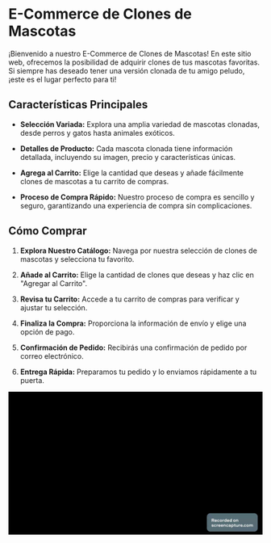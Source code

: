 # E-Commerce de Clones de Mascotas

¡Bienvenido a nuestro E-Commerce de Clones de Mascotas! En este sitio web, ofrecemos la posibilidad de adquirir clones de tus mascotas favoritas. Si siempre has deseado tener una versión clonada de tu amigo peludo, ¡este es el lugar perfecto para ti!

## Características Principales

- **Selección Variada:** Explora una amplia variedad de mascotas clonadas, desde perros y gatos hasta animales exóticos.

- **Detalles de Producto:** Cada mascota clonada tiene información detallada, incluyendo su imagen, precio y características únicas.

- **Agrega al Carrito:** Elige la cantidad que deseas y añade fácilmente clones de mascotas a tu carrito de compras.

- **Proceso de Compra Rápido:** Nuestro proceso de compra es sencillo y seguro, garantizando una experiencia de compra sin complicaciones.

## Cómo Comprar

1. **Explora Nuestro Catálogo:** Navega por nuestra selección de clones de mascotas y selecciona tu favorito.

2. **Añade al Carrito:** Elige la cantidad de clones que deseas y haz clic en "Agregar al Carrito".

3. **Revisa tu Carrito:** Accede a tu carrito de compras para verificar y ajustar tu selección.

4. **Finaliza la Compra:** Proporciona la información de envío y elige una opción de pago.

5. **Confirmación de Pedido:** Recibirás una confirmación de pedido por correo electrónico.

6. **Entrega Rápida:** Preparamos tu pedido y lo enviamos rápidamente a tu puerta.

![Gif](./public/gif.gif)